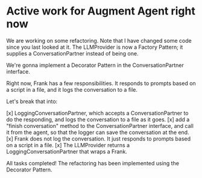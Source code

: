 # Active work for Augment Agent right now

We are working on some refactoring.
Note that I have changed some code since you last looked at it.
The LLMProvider is now a Factory Pattern; it supplies a ConversationPartner instead of being one.

We're gonna implement a Decorator Pattern in the ConversationPartner interface.

Right now, Frank has a few responsibilities. It responds to prompts based on a script in a file, and it logs the conversation to a file.

Let's break that into:

[x] LoggingConversationPartner, which accepts a ConversationPartner to do the responding, and logs the conversation to a file as it goes.
[x] add a "finish conversation" method to the ConversationPartner interface, and call it from the agent, so that the logger can save the conversation at the end.
[x] Frank does not log the conversation. It just responds to prompts based on a script in a file.
[x] The LLMProvider returns a LoggingConversationPartner that wraps a Frank.

All tasks completed! The refactoring has been implemented using the Decorator Pattern.
